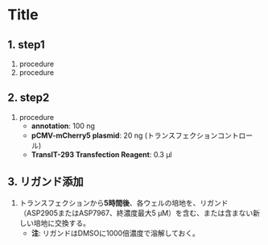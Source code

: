 # Title

## 1. step1
1. procedure
2. procedure

## 2. step2
1. procedure
    - **annotation**: 100 ng
    - **pCMV-mCherry5 plasmid**: 20 ng (トランスフェクションコントロール)
    - **TransIT-293 Transfection Reagent**: 0.3 μl

## 3. リガンド添加
1. トランスフェクションから**5時間後**、各ウェルの培地を、リガンド（ASP2905またはASP7967、終濃度最大5 μM）を含む、または含まない新しい培地に交換する。
    - **注**: リガンドはDMSOに1000倍濃度で溶解しておく。

